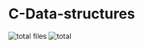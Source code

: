 # C-Data-structures
![total files](https://img.shields.io/badge/total%20files-44-%23607d8b.svg)
![total](https://img.shields.io/badge/total%20lines-4392-%232196f3.svg)
